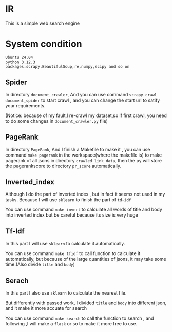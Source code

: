 # IR
This is a simple web search engine

# System condition

    Ubuntu 24.04
    python 3.12.3
    packages:scrapy,BeautifulSoup,re,numpy,scipy and so on

## Spider

In directory ``document_crawler``, And you can use command ``scrapy crawl document_spider`` to start crawl , and you can change the start url to satify your requirements.

(Notice: because of my fault,I re-crawl my dataset,so if first crawl, you need to do some changes in ``document_crawler.py`` file)

## PageRank

In directory ``PageRank``, And I finish a Makefile to make it , you can use command ``make pagerank`` in the workspace(where the makefile is) to make pagerank of all jsons in directory ``crawled_link_data``, then the py will store the pagerankscore to directory ``pr_score`` automatically.

## Inverted_index

Although I do the part of inverted index , but in fact it seems not used in my tasks. Because I will use ``sklearn`` to finish the part of ``td-idf``

You can use command ``make invert`` to calculate all words of title and body into inverted index but be careful because its size is very huge

## Tf-Idf

In this part I will use ``sklearn`` to calculate it automatically.

You can use command ``make tfidf`` to call function to calculate it automatically, but because of the large quantities of jsons, it may take some time.(Also divide ``title`` and ``body``)

## Serach
In this part I also use ``sklearn`` to calculate the nearest file.

But differently with passed work, I divided ``title`` and ``body`` into different json, and it make it more accuate for search

You can use command ``make search`` to call the function to search , and following ,I will make a ``flask`` or so to make it more free to use. 